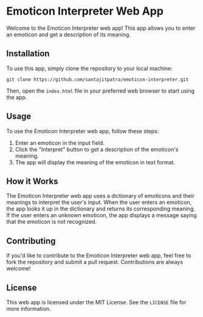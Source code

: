 # Emoticon Interpreter Web App

Welcome to the Emoticon Interpreter web app! This app allows you to enter an emoticon and get a description of its meaning.

## Installation

To use this app, simply clone the repository to your local machine:

```
git clone https://github.com/santajitpatra/emoticon-interpreter.git
```

Then, open the `index.html` file in your preferred web browser to start using the app.

## Usage

To use the Emoticon Interpreter web app, follow these steps:

1. Enter an emoticon in the input field.
2. Click the "Interpret" button to get a description of the emoticon's meaning.
3. The app will display the meaning of the emoticon in text format.

## How it Works

The Emoticon Interpreter web app uses a dictionary of emoticons and their meanings to interpret the user's input. When the user enters an emoticon, the app looks it up in the dictionary and returns its corresponding meaning. If the user enters an unknown emoticon, the app displays a message saying that the emoticon is not recognized.

## Contributing

If you'd like to contribute to the Emoticon Interpreter web app, feel free to fork the repository and submit a pull request. Contributions are always welcome!

## License

This web app is licensed under the MIT License. See the `LICENSE` file for more information.